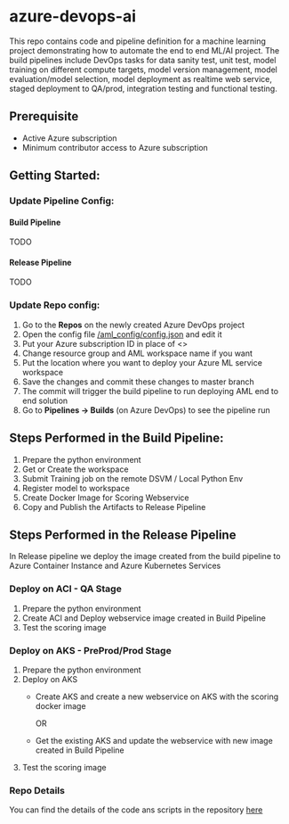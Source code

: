 # azure-devops-ai

This repo contains code and pipeline definition for a machine learning project demonstrating how to automate the end to end ML/AI project. The build pipelines include DevOps tasks for data sanity test, unit test, model training on different compute targets, model version management, model evaluation/model selection, model deployment as realtime web service, staged deployment to QA/prod, integration testing and functional testing.

## Prerequisite
- Active Azure subscription
- Minimum contributor access to Azure subscription

## Getting Started:

### Update Pipeline Config:

#### Build Pipeline
TODO

#### Release Pipeline
TODO

### Update Repo config:
1. Go to the **Repos** on the newly created Azure DevOps project
2. Open the config file [/aml_config/config.json](/aml_config/config.json) and edit it
3. Put your Azure subscription ID in place of <>
4. Change resource group and AML workspace name if you want
5. Put the location where you want to deploy your Azure ML service workspace
6. Save the changes and commit these changes to master branch
7. The commit will trigger the build pipeline to run deploying AML end to end solution
8. Go to **Pipelines -> Builds** (on Azure DevOps) to see the pipeline run

## Steps Performed in the Build Pipeline:

1. Prepare the python environment
2. Get or Create the workspace
3. Submit Training job on the remote DSVM / Local Python Env
4. Register model to workspace
5. Create Docker Image for Scoring Webservice
6. Copy and Publish the Artifacts to Release Pipeline

## Steps Performed in the Release Pipeline
In Release pipeline we deploy the image created from the build pipeline to Azure Container Instance and Azure Kubernetes Services

### Deploy on ACI - QA Stage
1. Prepare the python environment
2. Create ACI and Deploy webservice image created in Build Pipeline
3. Test the scoring image

### Deploy on AKS - PreProd/Prod Stage
1. Prepare the python environment
2. Deploy on AKS
    - Create AKS and create a new webservice on AKS with the scoring docker image

        OR

    - Get the existing AKS and update the webservice with new image created in Build Pipeline
3. Test the scoring image

### Repo Details

You can find the details of the code ans scripts in the repository [here](/docs/code_description.md)